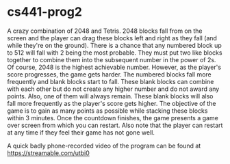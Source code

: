 # cs441-prog2

A crazy combination of 2048 and Tetris. 2048 blocks fall from on the screen and the player can drag these blocks left and right as they fall (and while they're on the ground). There is a chance that any numbered block up to 512 will fall with 2 being the most probable. They must put two like blocks together to combine them into the subsequent number in the power of 2s.  Of course, 2048 is the highest achievable number. However, as the player's score progresses, the game gets harder. The numbered blocks fall more frequently and blank blocks start to fall. These blank blocks can combine with each other but do not create any higher number and do not award any points. Also, one of them will always remain. These blank blocks will also fall more frequently as the player's score gets higher. The objective of the game is to gain as many points as possible while stacking these blocks within 3 minutes. Once the countdown finishes, the game presents a game over screen from which you can restart. Also note that the player can restart at any time if they feel their game has not gone well. 

A quick badly phone-recorded video of the program can be found at https://streamable.com/utbi0

